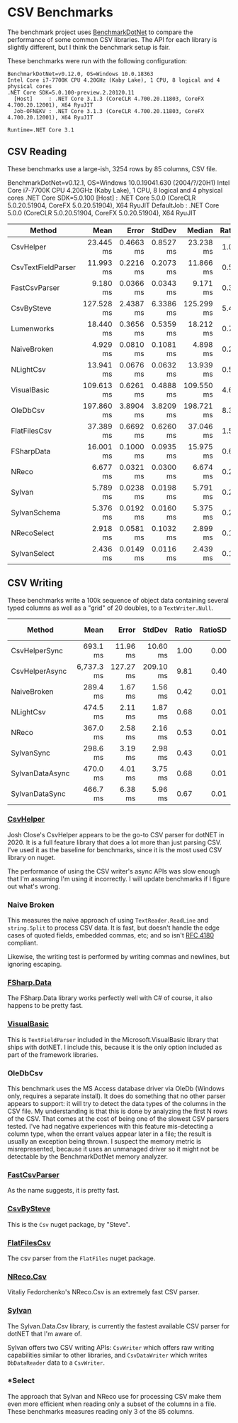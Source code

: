 # CSV Benchmarks

The benchmark project uses [BenchmarkDotNet](https://github.com/dotnet/BenchmarkDotNet) to compare the performance of some common CSV libraries.
The API for each library is slightly different, but I think the benchmark setup is fair.

These benchmarks were run with the following configuration:
```
BenchmarkDotNet=v0.12.0, OS=Windows 10.0.18363
Intel Core i7-7700K CPU 4.20GHz (Kaby Lake), 1 CPU, 8 logical and 4 physical cores
.NET Core SDK=5.0.100-preview.2.20120.11
  [Host]     : .NET Core 3.1.3 (CoreCLR 4.700.20.11803, CoreFX 4.700.20.12001), X64 RyuJIT
  Job-OFNEKV : .NET Core 3.1.3 (CoreCLR 4.700.20.11803, CoreFX 4.700.20.12001), X64 RyuJIT

Runtime=.NET Core 3.1
```

## CSV Reading

These benchmarks use a large-ish, 3254 rows by 85 columns, CSV file.

BenchmarkDotNet=v0.12.1, OS=Windows 10.0.19041.630 (2004/?/20H1)
Intel Core i7-7700K CPU 4.20GHz (Kaby Lake), 1 CPU, 8 logical and 4 physical cores
.NET Core SDK=5.0.100
  [Host]     : .NET Core 5.0.0 (CoreCLR 5.0.20.51904, CoreFX 5.0.20.51904), X64 RyuJIT
  DefaultJob : .NET Core 5.0.0 (CoreCLR 5.0.20.51904, CoreFX 5.0.20.51904), X64 RyuJIT

|             Method |       Mean |     Error |    StdDev |     Median | Ratio | RatioSD |      Gen 0 |    Gen 1 |    Gen 2 |    Allocated |
|------------------- |-----------:|----------:|----------:|-----------:|------:|--------:|-----------:|---------:|---------:|-------------:|
|          CsvHelper |  23.445 ms | 0.4663 ms | 0.8527 ms |  23.238 ms |  1.00 |    0.00 |  6000.0000 |        - |        - |  27258.73 KB |
| CsvTextFieldParser |  11.993 ms | 0.2216 ms | 0.2073 ms |  11.866 ms |  0.51 |    0.02 |  5437.5000 |        - |        - |  22235.21 KB |
|      FastCsvParser |   9.180 ms | 0.0366 ms | 0.0343 ms |   9.171 ms |  0.39 |    0.01 |  1828.1250 | 125.0000 |  46.8750 |   7548.89 KB |
|         CsvBySteve | 127.528 ms | 2.4387 ms | 6.3386 ms | 125.299 ms |  5.43 |    0.33 | 22000.0000 |        - |        - |  90289.51 KB |
|         Lumenworks |  18.440 ms | 0.3656 ms | 0.5359 ms |  18.212 ms |  0.78 |    0.04 | 10468.7500 |        - |        - |  42798.25 KB |
|        NaiveBroken |   4.929 ms | 0.0810 ms | 0.1081 ms |   4.898 ms |  0.21 |    0.01 |  2757.8125 |        - |        - |  11266.87 KB |
|          NLightCsv |  13.941 ms | 0.0676 ms | 0.0632 ms |  13.939 ms |  0.59 |    0.02 |  1750.0000 |        - |        - |   7323.02 KB |
|        VisualBasic | 109.613 ms | 0.6261 ms | 0.4888 ms | 109.550 ms |  4.68 |    0.17 | 45600.0000 |        - |        - | 187058.47 KB |
|           OleDbCsv | 197.860 ms | 3.8904 ms | 3.8209 ms | 198.721 ms |  8.39 |    0.38 |  1000.0000 |        - |        - |   7812.21 KB |
|       FlatFilesCsv |  37.389 ms | 0.6692 ms | 0.6260 ms |  37.046 ms |  1.59 |    0.07 |  6285.7143 |  71.4286 |        - |  25882.75 KB |
|         FSharpData |  16.001 ms | 0.1000 ms | 0.0935 ms |  15.975 ms |  0.68 |    0.02 | 15406.2500 |  31.2500 |        - |  62950.09 KB |
|              NReco |   6.677 ms | 0.0321 ms | 0.0300 ms |   6.674 ms |  0.28 |    0.01 |  1765.6250 |  15.6250 |        - |   7214.94 KB |
|             Sylvan |   5.789 ms | 0.0238 ms | 0.0198 ms |   5.791 ms |  0.25 |    0.01 |  1757.8125 |        - |        - |   7197.21 KB |
|       SylvanSchema |   5.376 ms | 0.0192 ms | 0.0160 ms |   5.375 ms |  0.23 |    0.01 |   203.1250 |  31.2500 |        - |    858.49 KB |
|        NRecoSelect |   2.918 ms | 0.0581 ms | 0.1032 ms |   2.899 ms |  0.12 |    0.01 |   113.2813 |  15.6250 |        - |    471.01 KB |
|       SylvanSelect |   2.436 ms | 0.0149 ms | 0.0116 ms |   2.439 ms |  0.10 |    0.00 |    66.4063 |   7.8125 |        - |    282.22 KB |

## CSV Writing

These benchmarks write a 100k sequence of object data containing several typed columns as well as a "grid" of 20 doubles, to a `TextWriter.Null`.

|          Method |       Mean |     Error |    StdDev | Ratio | RatioSD |       Gen 0 | Gen 1 | Gen 2 |    Allocated |
|---------------- |-----------:|----------:|----------:|------:|--------:|------------:|------:|------:|-------------:|
|   CsvHelperSync |   693.1 ms |  11.96 ms |  10.60 ms |  1.00 |    0.00 |  39000.0000 |     - |     - | 161719.31 KB |
|  CsvHelperAsync | 6,737.3 ms | 127.27 ms | 209.10 ms |  9.81 |    0.40 | 163000.0000 |     - |     - | 662502.94 KB |
|     NaiveBroken |   289.4 ms |   1.67 ms |   1.56 ms |  0.42 |    0.01 |  21000.0000 |     - |     - |  89054.87 KB |
|       NLightCsv |   474.5 ms |   2.11 ms |   1.87 ms |  0.68 |    0.01 |  34000.0000 |     - |     - | 140778.31 KB |
|           NReco |   367.0 ms |   2.58 ms |   2.16 ms |  0.53 |    0.01 |  21000.0000 |     - |     - |  86711.21 KB |
|      SylvanSync |   298.6 ms |   3.19 ms |   2.98 ms |  0.43 |    0.01 |           - |     - |     - |     34.77 KB |
| SylvanDataAsync |   470.0 ms |   4.01 ms |   3.75 ms |  0.68 |    0.01 |           - |     - |     - |    849.66 KB |
|  SylvanDataSync |   466.7 ms |   6.38 ms |   5.96 ms |  0.67 |    0.01 |           - |     - |     - |    849.55 KB |

### [CsvHelper](https://github.com/JoshClose/CsvHelper)
Josh Close's CsvHelper appears to be the go-to CSV parser for dotNET in 2020. It is a full feature library that does a lot more than just parsing CSV. I've used it as the baseline for benchmarks, since it is the most used CSV library on nuget.

The performance of using the CSV writer's async APIs was slow enough that I'm assuming I'm using it incorrectly.
I will update benchmarks if I figure out what's wrong.

### Naive Broken
This measures the naive approach of using `TextReader.ReadLine` and `string.Split` to process CSV data. It is fast, but doesn't handle the edge cases of quoted fields, embedded commas, etc; and so isn't [RFC 4180](https://tools.ietf.org/html/rfc4180) compliant.

Likewise, the writing test is performed by writing commas and newlines, but ignoring escaping.

### [FSharp.Data](https://github.com/fsharp/FSharp.Data)
The FSharp.Data library works perfectly well with C# of course, it also happens to be pretty fast.

### [VisualBasic](https://github.com/dotnet/runtime/blob/master/src/libraries/Microsoft.VisualBasic.Core/src/Microsoft/VisualBasic/FileIO/TextFieldParser.vb)
This is `TextFieldParser` included in the Microsoft.VisualBasic library that ships with dotNET. I include this, because it is the only option included as part of the framework libraries.

### OleDbCsv
This benchmark uses the MS Access database driver via OleDb (Windows only, requires a separate install). 
It does do something that no other parser appears to support: it will try to detect the data types of the columns in the CSV file. 
My understanding is that this is done by analyzing the first N rows of the CSV. That comes at the cost of being one of the slowest CSV parsers tested. 
I've had negative experiences with this feature mis-detecting a column type, when the errant values appear later in a file; the result is usually an exception being thrown.
I suspect the memory metric is misrepresented, because it uses an unmanaged driver so it might not be detectable by the BenchmarkDotNet memory analyzer.

### [FastCsvParser](https://github.com/bopohaa/CsvParser)
As the name suggests, it is pretty fast.

### [CsvBySteve](https://github.com/stevehansen/csv)
This is the `Csv` nuget package, by "Steve".

### [FlatFilesCsv](https://github.com/jehugaleahsa/FlatFiles)
The csv parser from the `FlatFiles` nuget package.

### [NReco.Csv](https://github.com/nreco/csv)
Vitaliy Fedorchenko's NReco.Csv is an extremely fast CSV parser.

### [Sylvan](https://github.com/MarkPflug/Sylvan)
The Sylvan.Data.Csv library, is currently the fastest available CSV parser for dotNET that I'm aware of.

Sylvan offers two CSV writing APIs: `CsvWriter` which offers raw writing capabilities similar to other libraries, and `CsvDataWriter` which writes `DbDataReader` data to a `CsvWriter`.

### *Select
The approach that Sylvan and NReco use for processing CSV make them even more efficient when reading only a subset of the columns in a file. These benchmarks measures reading only 3 of the 85 columns.
